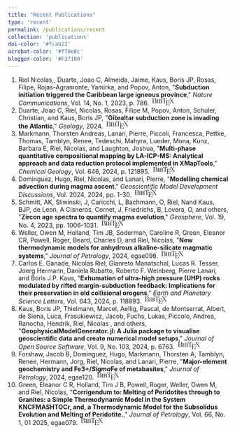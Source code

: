 ```yaml
---
title: "Recent Publications"
type: 'recent'
permalink: /publications/recent
collection: 'publications'
doi-color: '#fcab22'
acrobat-color: '#f70e0c'
blogger-color: '#F37100'
---
```

1. Riel Nicolas,, Duarte, Joao C, Almeida, Jaime, Kaus, Boris JP, Rosas, Filipe, Rojas-Agramonte, Yamirka, and Popov, Anton, "**Subduction initiation triggered the Caribbean large igneous province**," *Nature Communications*, Vol. 14, No. 1, 2023, p. 786. &nbsp;<a href='/publications/bibtex#riel2023subduction' target='_blank' class='btn btn--mcwbibtex'><img src='../images/BibTeX_logo-16px-high.png'/></a>
1. Duarte, Joao C, Riel, Nicolas, Rosas, Filipe M, Popov, Anton, Schuler, Christian, and Kaus, Boris JP, "**Gibraltar subduction zone is invading the Atlantic**," *Geology*, 2024. &nbsp;<a href='/publications/bibtex#duarte2024gibraltar' target='_blank' class='btn btn--mcwbibtex'><img src='../images/BibTeX_logo-16px-high.png'/></a>
1. Markmann, Thorsten Andreas, Lanari, Pierre, Piccoli, Francesca, Pettke, Thomas, Tamblyn, Renee, Tedeschi, Mahyra, Lueder, Mona, Kunz, Barbara E, Riel, Nicolas, and Laughton, Joshua, "**Multi-phase quantitative compositional mapping by LA-ICP-MS: Analytical approach and data reduction protocol implemented in XMapTools**," *Chemical Geology*, Vol. 646, 2024, p. 121895. &nbsp;<a href='/publications/bibtex#markmann2024multi' target='_blank' class='btn btn--mcwbibtex'><img src='../images/BibTeX_logo-16px-high.png'/></a>
1. Dominguez, Hugo, Riel, Nicolas, and Lanari, Pierre, "**Modelling chemical advection during magma ascent**," *Geoscientific Model Development Discussions*, Vol. 2024, 2024, pp. 1-30. &nbsp;<a href='/publications/bibtex#dominguez2023modelling' target='_blank' class='btn btn--mcwbibtex'><img src='../images/BibTeX_logo-16px-high.png'/></a>
1. Schmitt, AK, Sliwinski, J, Caricchi, L, Bachmann, O, Riel, Nand Kaus, BJP, de Leon, A Cisneros, Cornet, J, Friedrichs, B, Lovera, O, and others, "**Zircon age spectra to quantify magma evolution**," *Geosphere*, Vol. 19, No. 4, 2023, pp. 1006-1031. &nbsp;<a href='/publications/bibtex#schmitt2023zircon' target='_blank' class='btn btn--mcwbibtex'><img src='../images/BibTeX_logo-16px-high.png'/></a>
1. Weller, Owen M, Holland, Tim JB, Soderman, Caroline R, Green, Eleanor CR, Powell, Roger, Beard, Charles D, and Riel, Nicolas, "**New thermodynamic models for anhydrous alkaline-silicate magmatic systems**," *Journal of Petrology*, 2024, egae098. &nbsp;<a href='/publications/bibtex#weller2024new' target='_blank' class='btn btn--mcwbibtex'><img src='../images/BibTeX_logo-16px-high.png'/></a>
1. Carlos E. Ganade, Nicolas Riel, Gianreto Manatschal, Lucas R. Tesser, Joerg Hermann, Daniela Rubatto, Roberto F. Weinberg, Pierre Lanari, and Boris J.P. Kaus, "**Exhumation of ultra-high pressure (UHP) rocks modulated by rifted margin-subduction feedback: Implications for their preservation in old collisional orogens**," *Earth and Planetary Science Letters*, Vol. 643, 2024, p. 118893. <a href='https://www.sciencedirect.com/science/article/pii/S0012821X24003261' target='_blank'><i class='fas fa-fw fa-link'></i></a> <a href='https://doi.org/10.1016/j.epsl.2024.118893' target='_blank'><i class='ai ai-fw ai-doi' style='color: {{ page.doi-color }}'></i></a> &nbsp;<a href='/publications/bibtex#GANADE2024118893' target='_blank' class='btn btn--mcwbibtex'><img src='../images/BibTeX_logo-16px-high.png'/></a>
1. Kaus, Boris JP, Thielmann, Marcel, Aellig, Pascal, de Montserrat, Albert, de Siena, Luca, Frasukiewicz, Jacob, Fuchs, Lukas, Piccolo, Andrea, Ranocha, Hendrik, Riel, Nicolas , and others, "**GeophysicalModelGenerator. jl: A Julia package to visualise geoscientific data and create numerical model setups**," *Journal of Open Source Software*, Vol. 9, No. 103, 2024, p. 6763. &nbsp;<a href='/publications/bibtex#kaus2024geophysicalmodelgenerator' target='_blank' class='btn btn--mcwbibtex'><img src='../images/BibTeX_logo-16px-high.png'/></a>
1. Forshaw, Jacob B, Dominguez, Hugo, Markmann, Thorsten A, Tamblyn, Renee, Hermann, Jorg, Riel, Nicolas, and Lanari, Pierre, "**Major-element geochemistry and Fe3+/$Sigma$Fe of metabasites**," *Journal of Petrology*, 2024, egae120. &nbsp;<a href='/publications/bibtex#forshaw2024major' target='_blank' class='btn btn--mcwbibtex'><img src='../images/BibTeX_logo-16px-high.png'/></a>
1. Green, Eleanor C R, Holland, Tim J B, Powell, Roger, Weller, Owen M, and Riel, Nicolas, "**Corrigendum to: Melting of Peridotites through to Granites: a Simple Thermodynamic Model in the System KNCFMASHTOCr, and, a Thermodynamic Model for the Subsolidus Evolution and Melting of Peridotite.**," *Journal of Petrology*, Vol. 66, No. 1, 01 2025, egae079. <a href='https://doi.org/10.1093/petrology/egae079' target='_blank'><i class='fas fa-fw fa-link'></i></a> <a href='https://dx.doi.org/10.1093/petrology/egae079' target='_blank'><i class='ai ai-fw ai-doi' style='color: {{ page.doi-color }}'></i></a> &nbsp;<a href='/publications/bibtex#10.1093/petrology/egae079' target='_blank' class='btn btn--mcwbibtex'><img src='../images/BibTeX_logo-16px-high.png'/></a>
